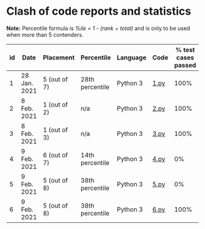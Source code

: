 # Clash of code reports and statistics

__Note:__ Percentile formula is _%ile = 1 - (rank ÷ total)_ and is only to be used when more than 5 contenders.

|__id__|__Date__|__Placement__|__Percentile__|__Language__|__Code__|__% test cases passed__|__Report__|
|-|-|-|-|-|-|-|-|
|1|28 Jan. 2021|5 (out of 7)|28th percentile|Python 3|[1.py](./solutions/1.py)|100%|[here](https://www.codingame.com/clashofcode/clash/report/1566172ba4ff55d034a6fc61f4b830a4b3e2811)|
|2|8 Feb. 2021|1 (out of 2)|n/a|Python 3|[2.py](./solutions/2.py)|100%|[here](https://www.codingame.com/clashofcode/clash/report/15827482e9a5a72cf7a43d22c0595fa059f0629)|
|3|8 Feb. 2021|1 (out of 3)|n/a|Python 3|[3.py](./solutions/3.py)|100%|[here](https://www.codingame.com/clashofcode/clash/report/15827563a11096980b1912bd64cff00bce97ccc)|
|4|9 Feb. 2021|6 (out of 7)|14th percentile|Python 3|[4.py](./solutions/4.py)|0%|[here](https://www.codingame.com/clashofcode/clash/report/15839137d4d2ec015f04aa0eb91765e883b6241)|
|5|9 Feb. 2021|5 (out of 8)|38th percentile|Python 3|[5.py](./solutions/5.py)|0%|[here](https://www.codingame.com/clashofcode/clash/report/15839601cc93ba29d3d28c818e9967ae15006ec)|
|6|9 Feb. 2021|5 (out of 8)|38th percentile|Python 3|[6.py](./solutions/6.py)|100%|[here](https://www.codingame.com/clashofcode/clash/report/1584139baa8aee05aadf320ff17fa755ec4508a)|
